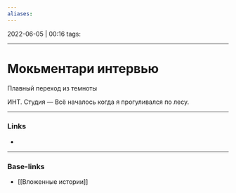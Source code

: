 ```yaml
---
aliases:
---
```

2022-06-05 | 00:16
tags: 
___

# Мокьментари интервью

Плавный переход из темноты

ИНТ. Студия
— Всё началось когда я прогуливался по лесу. 

___
### Links
- 

___
### Base-links
- [[Вложенные истории]]

